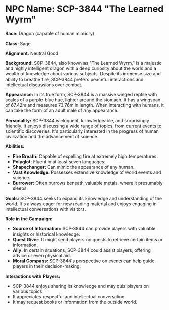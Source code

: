 # NPC Name: SCP-3844 "The Learned Wyrm"

**Race:** Dragon (capable of human mimicry)

**Class:** Sage

**Alignment:** Neutral Good

**Background:**
SCP-3844, also known as "The Learned Wyrm," is a majestic and highly intelligent dragon with a deep curiosity about the world and a wealth of knowledge about various subjects. Despite its immense size and ability to breathe fire, SCP-3844 prefers peaceful interactions and intellectual discussions over combat.

**Appearance:**
In its true form, SCP-3844 is a massive winged reptile with scales of a purple-blue hue, lighter around the stomach. It has a wingspan of 67.42m and measures 73.76m in length. When interacting with humans, it can take the form of an adult male of any appearance.

**Personality:**
SCP-3844 is eloquent, knowledgeable, and surprisingly friendly. It enjoys discussing a wide range of topics, from current events to scientific discoveries. It's particularly interested in the progress of human civilization and the advancement of science.

**Abilities:**

- **Fire Breath:** Capable of expelling fire at extremely high temperatures.
- **Polyglot:** Fluent in at least seven languages.
- **Shapechanger:** Can mimic the appearance of any human.
- **Vast Knowledge:** Possesses extensive knowledge of world events and science.
- **Burrower:** Often burrows beneath valuable metals, where it presumably sleeps.

**Goals:**
SCP-3844 seeks to expand its knowledge and understanding of the world. It's always eager for new reading material and enjoys engaging in intellectual conversations with visitors.

**Role in the Campaign:**

- **Source of Information:** SCP-3844 can provide players with valuable insights or historical knowledge.
- **Quest Giver:** It might send players on quests to retrieve certain items or information.
- **Ally:** In certain situations, SCP-3844 could assist players, offering advice or even physical aid.
- **Moral Compass:** SCP-3844's perspective on events can help guide players in their decision-making.

**Interactions with Players:**

- SCP-3844 enjoys sharing its knowledge and may quiz players on various topics.
- It appreciates respectful and intellectual conversation.
- It may request books or information from the outside world.
